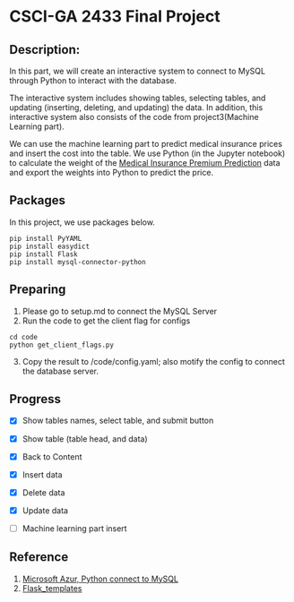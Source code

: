 # CSCI-GA 2433 Final Project

## Description:
In this part, we will create an interactive system to connect to MySQL through Python to interact with the database.

The interactive system includes showing tables, selecting tables, and updating (inserting, deleting, and updating) the data. In addition, this interactive system also consists of the code from project3(Machine Learning part).

We can use the machine learning part to predict medical insurance prices and insert the cost into the table. We use Python (in the Jupyter notebook) to calculate the weight of the [Medical Insurance Premium Prediction](https://www.kaggle.com/datasets/tejashvi14/medical-insurance-premium-prediction) data and export the weights into Python to predict the price.

## Packages
In this project, we use packages below.
```
pip install PyYAML
pip install easydict
pip install Flask
pip install mysql-connector-python
```

## Preparing
1. Please go to setup.md to connect the MySQL Server
2. Run the code to get the client flag for configs
```
cd code
python get_client_flags.py
```
3. Copy the result to /code/config.yaml; also motify the config to connect the database server.

## Progress
- [x] Show tables names, select table, and submit button

- [x] Show table (table head, and data)

- [x] Back to Content

- [x] Insert data

- [x] Delete data

- [x] Update data

- [ ] Machine learning part insert

## Reference
1. [Microsoft Azur, Python connect to MySQL](https://learn.microsoft.com/en-us/azure/mysql/single-server/connect-python)
2. [Flask_templates](https://www.tutorialspoint.com/flask/flask_templates.htm)

